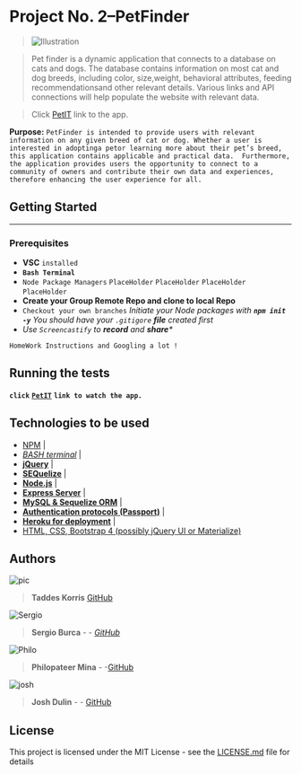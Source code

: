 # Project No. 2–PetFinder
> ![Illustration](https://www.petlove.love/wp-content/uploads/2017/01/cat_dog_icon.png)

> Pet finder is a dynamic application that connects to a database on cats and dogs.  The database contains information on most cat and dog breeds, including color, size,weight, behavioral attributes, feeding recommendationsand other relevant details. Various links and API connections will help populate the website with relevant data.

> Click  [PetIT]()  link to the app.

**Purpose:** `PetFinder is intended to provide users with relevant information on any given breed of cat or dog. Whether a user is interested in adoptinga petor learning more about their pet’s breed, this application contains applicable and practical data.  Furthermore, the application provides users the opportunity to connect to a community of owners and contribute their own data and experiences, therefore enhancing the user experience for all.`

## Getting Started
____
> 
### Prerequisites
* **VSC** `installed`
* **`Bash Terminal`**
* `Node Package Managers`
`PlaceHolder`
`PlaceHolder`
`PlaceHolder`
`PlaceHolder`
* **Create your Group Remote Repo and clone to local Repo**
* `Checkout your own branches`
_Initiate your Node packages with **`npm init -y`**_
_You should have your `.gitigore` **file** created first_
* _Use `Screencastify` to **record** and **share***_

```
HomeWork Instructions and Googling a lot !
```


## Running the tests

**`click`** [**`PetIT`**]() **`link to watch the app.`** 

## Technologies to be used

* [NPM]() |
* [_BASH terminal_]() | 
* [**jQuery**]() |
*  [**SEQuelize**]() |
*  [**Node.js**]() |
*  [**Express Server**]() |
*  [**MySQL & Sequelize ORM**]() |
*  [**Authentication protocols (Passport)**]() |
*  [**Heroku for deployment**]() |
*  [HTML, CSS, Bootstrap 4 (possibly jQuery UI or Materialize)]()
## Authors
![pic](http://www.alyvea.com/images/presentation-icon.png)
> **Taddes Korris** [GitHub](https://github.com/taddes)

![Sergio](https://www.shareicon.net/data/128x128/2016/03/24/738611_people_512x512.png)
> **Sergio Burca** - - [*GitHub*](https://github.com/mecaniser)

![Philo](https://www.shareicon.net/data/128x128/2016/03/26/739770_people_512x512.png)
>**Philopateer Mina** - -[GitHub](https://github.com/pmina)

![josh](https://www.shareicon.net/data/128x128/2016/04/24/754632_people_512x512.png)
>**Josh Dulin** - - [GitHub](https://github.com/jzdulin)

## License

This project is licensed under the MIT License - see the [LICENSE.md](LICENSE.md) file for details





